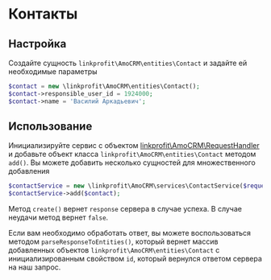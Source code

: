 # Контакты

## Настройка
Создайте сущность `linkprofit\AmoCRM\entities\Contact` и задайте ей необходимые параметры

```php
$contact = new \linkprofit\AmoCRM\entities\Contact();
$contact->responsible_user_id = 1924000;
$contact->name = 'Василий Аркадьевич';
```

## Использование
Инициализируйте сервис с объектом [linkprofit\AmoCRM\RequestHandler](docs/request.md) и добавьте объект класса `linkprofit\AmoCRM\entities\Contact` методом `add()`.
Вы можете добавить несколько сущностей для множественного добавления

```php
$contactService = new \linkprofit\AmoCRM\services\ContactService($request);
$contactService->add($contact);
```

Метод `create()` вернет `response` сервера в случае успеха. В случае неудачи метод вернет `false`.

Если вам необходимо обработать ответ, вы можете воспользоваться методом `parseResponseToEntities()`, который вернет массив добавленных объектов `linkprofit\AmoCRM\entities\Contact` с инициализированным свойством `id`, который вернулся ответом сервера на наш запрос.
